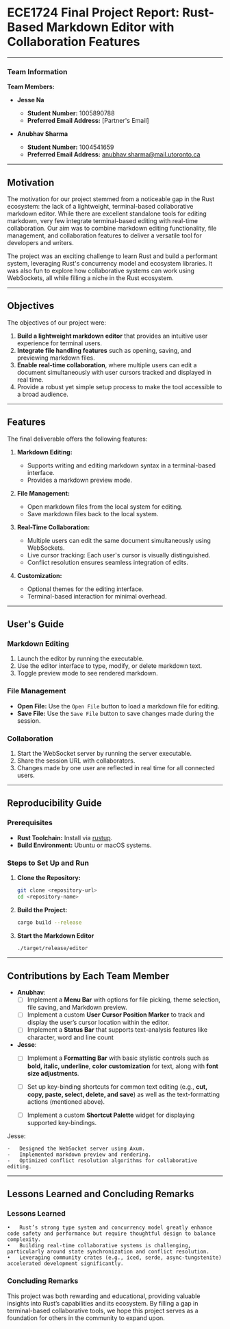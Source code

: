# ECE1724 Final Project Report: Rust-Based Markdown Editor with Collaboration Features

---

### Team Information
**Team Members:**
- **Jesse Na**
  - **Student Number:** 1005890788
  - **Preferred Email Address:** [Partner's Email]

- **Anubhav Sharma**
  - **Student Number:** 1004541659
  - **Preferred Email Address:** anubhav.sharma@mail.utoronto.ca

---

## Motivation
The motivation for our project stemmed from a noticeable gap in the Rust ecosystem: the lack of a lightweight, terminal-based collaborative markdown editor.
While there are excellent standalone tools for editing markdown, very few integrate terminal-based editing with real-time collaboration.
Our aim was to combine markdown editing functionality, file management, and collaboration features to deliver a versatile tool for developers and writers.

The project was an exciting challenge to learn Rust and build a performant system, leveraging Rust's concurrency model and ecosystem libraries.
It was also fun to explore how collaborative systems can work using WebSockets, all while filling a niche in the Rust ecosystem.

---

## Objectives
The objectives of our project were:
1. **Build a lightweight markdown editor** that provides an intuitive user experience for terminal users.
2. **Integrate file handling features** such as opening, saving, and previewing markdown files.
3. **Enable real-time collaboration**, where multiple users can edit a document simultaneously with user cursors tracked and displayed in real time.
4. Provide a robust yet simple setup process to make the tool accessible to a broad audience.

---

## Features
The final deliverable offers the following features:
1. **Markdown Editing:**
   - Supports writing and editing markdown syntax in a terminal-based interface.
   - Provides a markdown preview mode.

2. **File Management:**
   - Open markdown files from the local system for editing.
   - Save markdown files back to the local system.

3. **Real-Time Collaboration:**
   - Multiple users can edit the same document simultaneously using WebSockets.
   - Live cursor tracking: Each user's cursor is visually distinguished.
   - Conflict resolution ensures seamless integration of edits.

4. **Customization:**
   - Optional themes for the editing interface.
   - Terminal-based interaction for minimal overhead.

---

## User's Guide
### Markdown Editing
1. Launch the editor by running the executable.
2. Use the editor interface to type, modify, or delete markdown text.
3. Toggle preview mode to see rendered markdown.

### File Management
- **Open File:**
  Use the `Open File` button to load a markdown file for editing.
- **Save File:**
  Use the `Save File` button to save changes made during the session.

### Collaboration
1. Start the WebSocket server by running the server executable.
2. Share the session URL with collaborators.
3. Changes made by one user are reflected in real time for all connected users.

---

## Reproducibility Guide
### Prerequisites
- **Rust Toolchain:** Install via [rustup](https://rustup.rs/).
- **Build Environment:** Ubuntu or macOS systems.

### Steps to Set Up and Run
1. **Clone the Repository:**
   ```bash
   git clone <repository-url>
   cd <repository-name>
   ```

2. **Build the Project:**
   ```bash
   cargo build --release
   ```

3. **Start the Markdown Editor**
   ```bash
   ./target/release/editor
   ```
---

## Contributions by Each Team Member

- **Anubhav**:
    - [ ] Implement a **Menu Bar** with options for file picking, theme selection, file saving, and Markdown preview.
    - [ ] Implement a custom **User Cursor Position Marker** to track and display the user’s cursor location within the editor.
    - [ ] Implement a **Status Bar** that supports text-analysis features like character, word and line count

- **Jesse**:
    - [ ] Implement a **Formatting Bar** with basic stylistic controls such as **bold, italic, underline**, **color customization** for text, along with **font size adjustments**.
    - [ ] Set up key-binding shortcuts for common text editing (e.g., **cut, copy, paste, select, delete, and save**) as well as the text-formatting actions (mentioned above).
    - [ ] Implement a custom **Shortcut Palette** widget for displaying supported key-bindings.


Jesse:

	-	Designed the WebSocket server using Axum.
	-	Implemented markdown preview and rendering.
	-	Optimized conflict resolution algorithms for collaborative editing.

---

## Lessons Learned and Concluding Remarks

### Lessons Learned

	•	Rust’s strong type system and concurrency model greatly enhance code safety and performance but require thoughtful design to balance complexity.
	•	Building real-time collaborative systems is challenging, particularly around state synchronization and conflict resolution.
	•	Leveraging community crates (e.g., iced, serde, async-tungstenite) accelerated development significantly.

### Concluding Remarks

This project was both rewarding and educational, providing valuable insights into Rust’s capabilities and its ecosystem. By filling a gap in terminal-based collaborative tools, we hope this project serves as a foundation for others in the community to expand upon.
